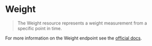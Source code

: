# Weight

> The Weight resource represents a weight measurement from a specific point in time.

For more information on the Weight endpoint see the [official docs](https://docs.humanapi.co/docs/weight).